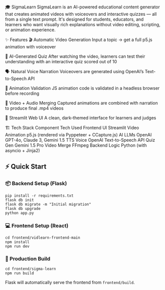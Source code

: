 🎓 SigmaLearn
SigmaLearn is an AI-powered educational content generator that creates animated videos with voiceovers and interactive quizzes — all from a single text prompt. It's designed for students, educators, and learners who want visually rich explanations without video editing, scripting, or animation experience.

✨ Features
🎬 Automatic Video Generation
Input a topic → get a full p5.js animation with voiceover

🧠 AI-Generated Quiz
After watching the video, learners can test their understanding with an interactive quiz scored out of 10

🗣️ Natural Voice Narration
Voiceovers are generated using OpenAI’s Text-to-Speech API

🧪 Animation Validation
JS animation code is validated in a headless browser before recording

📼 Video + Audio Merging
Captured animations are combined with narration to produce final .mp4 videos

🧰 Streamlit Web UI
A clean, dark-themed interface for learners and judges

🏗️ Tech Stack
Component	Tech Used
Frontend UI	Streamlit
Video Animation	p5.js (rendered via Pyppeteer + CCapture.js)
AI LLMs	OpenAI GPT-4o, Claude 3, Gemini 1.5
TTS Voice	OpenAI Text-to-Speech API
Quiz Gen	Gemini 1.5 Pro
Video Merge	FFmpeg
Backend Logic	Python (with asyncio + Jinja2)

<body>

  <h2>⚡ Quick Start</h2>

  <h3>📦 Backend Setup (Flask)</h3>
  <pre><code>pip install -r requirements.txt
flask db init
flask db migrate -m "Initial migration"
flask db upgrade
python app.py</code></pre>

  <h3>💻 Frontend Setup (React)</h3>
  <pre><code>cd frontend/vidlearn-frontend-main
npm install
npm run dev</code></pre>

  <h3>🚀 Production Build</h3>
  <pre><code>cd frontend/sigma-learn
npm run build</code></pre>

  <p>Flask will automatically serve the frontend from <code>frontend/build</code>.</p>

</body>

